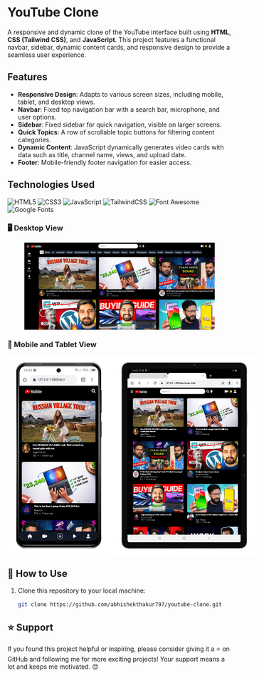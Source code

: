 # YouTube Clone

A responsive and dynamic clone of the YouTube interface built using **HTML**, **CSS (Tailwind CSS)**, and **JavaScript**. This project features a functional navbar, sidebar, dynamic content cards, and responsive design to provide a seamless user experience.

## Features

- **Responsive Design**: Adapts to various screen sizes, including mobile, tablet, and desktop views.
- **Navbar**: Fixed top navigation bar with a search bar, microphone, and user options.
- **Sidebar**: Fixed sidebar for quick navigation, visible on larger screens.
- **Quick Topics**: A row of scrollable topic buttons for filtering content categories.
- **Dynamic Content**: JavaScript dynamically generates video cards with data such as title, channel name, views, and upload date.
- **Footer**: Mobile-friendly footer navigation for easier access.

## Technologies Used

![HTML5](https://img.shields.io/badge/html5-%23E34F26.svg?style=for-the-badge&logo=html5&logoColor=white)
![CSS3](https://img.shields.io/badge/css3-%231572B6.svg?style=for-the-badge&logo=css3&logoColor=white)
![JavaScript](https://img.shields.io/badge/javascript-%23323330.svg?style=for-the-badge&logo=javascript&logoColor=%23F7DF1E)
![TailwindCSS](https://img.shields.io/badge/tailwindcss-%2338B2AC.svg?style=for-the-badge&logo=tailwind-css&logoColor=white)
![Font Awesome](https://img.shields.io/badge/font%20awesome-%23339AF0.svg?style=for-the-badge&logo=font-awesome&logoColor=white)
![Google Fonts](https://img.shields.io/badge/google%20fonts-%234285F4.svg?style=for-the-badge&logo=google-fonts&logoColor=white)

### 🖥️ Desktop View

<div style="display: flex; justify-content: space-around; align-items: center;">
  <img src="./src/img/readme_files/Desktop.png" alt="DESKTOP 1" style="width: 85%;"/>
</div>

### 📱 Mobile and Tablet View

<div style="display: flex; justify-content: space-around; align-items: center;">
  <img src="./src/img/readme_files/Mobile.png" alt="MOBILE 1" style="width: 45%;"/>
    <img src="./src/img/readme_files/Tablet.png" alt="TABLET 1" style="width: 67%;"/>
</div>

## 🚀 How to Use

1. Clone this repository to your local machine:
   ```bash
   git clone https://github.com/abhishekthakur797/youtube-clone.git
   ```

## ⭐ Support

If you found this project helpful or inspiring, please consider giving it a ⭐ on GitHub and following me for more exciting projects! Your support means a lot and keeps me motivated. 😊
